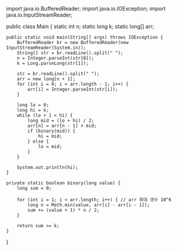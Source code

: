 import java.io.BufferedReader;
import java.io.IOException;
import java.io.InputStreamReader;

public class Main {
    static int n;
    static long k;
    static long[] arr;

    public static void main(String[] args) throws IOException {
        BufferedReader br = new BufferedReader(new InputStreamReader(System.in));
        String[] str = br.readLine().split(" ");
        n = Integer.parseInt(str[0]);
        k = Long.parseLong(str[1]);

        str = br.readLine().split(" ");
        arr = new long[n + 1];
        for (int i = 0; i < arr.length - 1; i++) {
            arr[i] = Integer.parseInt(str[i]);
        }

        long lo = 0;
        long hi = k;
        while (lo + 1 < hi) {
            long mid = (lo + hi) / 2;
            arr[n] = arr[n - 1] + mid;
            if (binary(mid)) {
                hi = mid;
            } else {
                lo = mid;
            }
        }

        System.out.println(hi);
    }

    private static boolean binary(long value) {
        long sum = 0;

        for (int i = 1; i < arr.length; i++) { // arr 최대 갯수 10^6
            long n = Math.min(value, arr[i] - arr[i - 1]);
            sum += (value + 1) * n / 2;
        }

        return sum >= k;
    }
}
